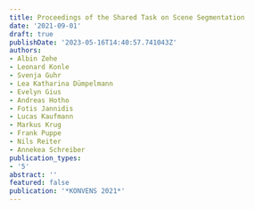 ```yaml
---
title: Proceedings of the Shared Task on Scene Segmentation
date: '2021-09-01'
draft: true
publishDate: '2023-05-16T14:40:57.741043Z'
authors:
- Albin Zehe
- Leonard Konle
- Svenja Guhr
- Lea Katharina Dümpelmann
- Evelyn Gius
- Andreas Hotho
- Fotis Jannidis
- Lucas Kaufmann
- Markus Krug
- Frank Puppe
- Nils Reiter
- Annekea Schreiber
publication_types:
- '5'
abstract: ''
featured: false
publication: '*KONVENS 2021*'
---
```


